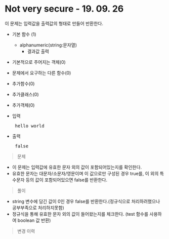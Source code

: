 # Not very secure - 19. 09. 26

이 문제는 입력값을 출력값의 형태로 만들어 반환한다.

- 기본 함수 (1)
  - alphanumeric(string:문자열)
    - 결과값 출력
- 기본적으로 주어지는 객체(0)
- 문제에서 요구하는 다른 함수(0)
- 추가함수(0) 
- 추가클래스(0)
- 추가객체(0)

- 입력
  <pre> hello world_ </pre>
 
- 출력
  <pre> false </pre>

> 문제
  - 이 문제는 입력값에 유효한 문자 외의 값이 포함되어있는지를 확인한다.
  - 유효한 문자는 대문자/소문자/영문이며 이 값으로만 구성된 경우 true를, 이 외의 특수문자 등의 값이 포함되어있으면 false를 반환한다.

> 풀이
  - string 변수에 담긴 값이 0인 경우 false를 반환한다.(정규식으로 처리하려했으나 공부부족으로 처리하지못함)
  - 정규식을 통해 유효한 문자 외의 값이 들어왔는지를 체크한다. (test 함수를 사용하여 boolean 값 반환)

>변경 이력
